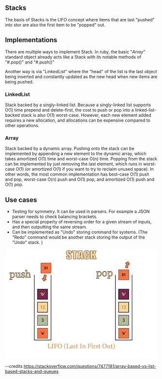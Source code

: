## Stacks
The basis of Stacks is the LIFO concept where items that are last "pushed" into 
stor are also the first item to be "popped" out. 

## Implementations
There are multiple ways to implement Stack. In ruby, the basic "_Array_" standard
object already acts like a Stack with its notable methods of "#.pop()" and "#.push()"
 
Another way is via "_LinkedList_" where the "head" of the list is the last object being inserted 
and constantly updated as the new head when new items are being pushed. 

### LinkedList
Stack backed by a singly-linked list. Because a singly-linked list supports O(1) time prepend and delete-first, the cost to push or pop into a linked-list-backed stack is also O(1) worst-case. However, each new element added requires a new allocation, and allocations can be expensive compared to other operations.

### Array
Stack backed by a dynamic array. Pushing onto the stack can be implemented by appending a new element to the dynamic array, which takes amortized O(1) time and worst-case O(n) time. Popping from the stack can be implemented by just removing the last element, which runs in worst-case O(1) (or amortized O(1) if you want to try to reclaim unused space). In other words, the most common implementation has best-case O(1) push and pop, worst-case O(n) push and O(1) pop, and amortized O(1) push and O(1) pop.

## Use cases
- Testing for symmetry. It can be used in parsers. For example a JSON parser needs to check balancing brackets. 
- Has a special property of reversing order for a given stream of inputs, and then outputting the same stream. 
- Can be implemented as "Undo" storing command for systems. (The "Redo" command would be another stack storing the output of the "Undo" stack. ) 

![Stacks](./assets/lifo.png)

--credits https://stackoverflow.com/questions/7477181/array-based-vs-list-based-stacks-and-queues
